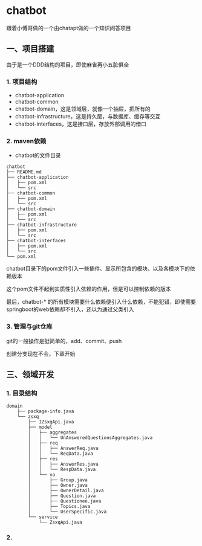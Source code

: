 # chatbot
跟着小傅哥做的一个由chatapt做的一个知识问答项目


## 一、项目搭建

由于是一个DDD结构的项目，即使麻雀再小五脏俱全

### 1. 项目结构
- chatbot-application 
- chatbot-common 
- chatbot-domain，这是领域层，就像一个抽屉，把所有的
- chatbot-infrastructure，这是持久层，与数据库、缓存等交互 
- chatbot-interfaces，这是接口层，存放外部调用的借口

### 2. maven依赖

- chatbot的文件目录

```text
chatbot
├── README.md
├── chatbot-application
│   ├── pom.xml
│   └── src
├── chatbot-common
│   ├── pom.xml
│   └── src
├── chatbot-domain
│   ├── pom.xml
│   └── src
├── chatbot-infrastructure
│   ├── pom.xml
│   └── src
├── chatbot-interfaces
│   ├── pom.xml
│   └── src
└── pom.xml
```

chatbot目录下的pom文件引入一些插件、显示所包含的模块、以及各模块下的依赖版本

这个pom文件不起到实质性引入依赖的作用，但是可以控制依赖的版本

最后，chatbot-* 的所有模块需要什么依赖便引入什么依赖，不能犯错，即使需要springboot的web依赖却不引入，还以为通过父类引入

### 3. 管理与git仓库

git的一般操作是挺简单的，add、commit、push

创建分支现在不会，下章开始



## 三、领域开发

### 1. 目录结构

```text
domain
    ├── package-info.java
    └── zsxq
        ├── IZsxqApi.java
        ├── model
        │   ├── aggregates
        │   │   └── UnAnsweredQuestionsAggregates.java
        │   ├── req
        │   │   ├── AnswerReq.java
        │   │   └── ReqData.java
        │   ├── res
        │   │   ├── AnswerRes.java
        │   │   └── RespData.java
        │   └── vo
        │       ├── Group.java
        │       ├── Owner.java
        │       ├── OwnerDetail.java
        │       ├── Question.java
        │       ├── Questionee.java
        │       ├── Topics.java
        │       └── UserSpecific.java
        └── service
            └── ZsxqApi.java
```


### 2. 




